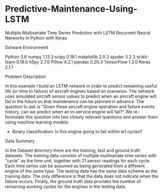 # Predictive-Maintenance-Using-LSTM
Multiple Multivariate Time Series Prediction with LSTM Recurrent Neural Networks in Python with Keras

Sotware Environment

Python 3.6
numpy 1.13.3
scipy 0.19.1
matplotlib 2.0.2
spyder 3.2.3
scikit-learn 0.19.0
h5py 2.7.0
Pillow 4.2.1
pandas 0.20.3
TensorFlow 1.3.0
Keras 2.1.1

Problem Description

In this example I build an LSTM network in order to predict remaining useful life (or time to failure) of aircraft engines  based on scenarios. The network uses simulated aircraft sensor values to predict when an aircraft engine will fail in the future so that maintenance can be planned in advance. The question to ask is "Given these aircraft engine operation and failure events history, can we predict when an in-service engine will fail?" We re-formulate this question into two closely relevant questions and answer them using  machine learning models:


* Binary classification: Is this engine going to fail within w1 cycles?

Data Summary

In the Dataset directory there are the training, test and ground truth datasets. The training data consists of multiple multivariate time series with "cycle" as the time unit, together with 21 sensor readings for each cycle. Each time series can be assumed as being generated from a different engine of the same type. The testing data has the same data schema as the training data. The only difference is that the data does not indicate when the failure occurs. Finally, the ground truth data provides the number of remaining working cycles for the engines in the testing data.
